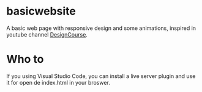 # basicwebsite
A basic web page with responsive design and some animations, inspired in youtube channel [DesignCourse](https://www.youtube.com/watch?v=QA0XpGhiz5w).

# Who to
If you using Visual Studio Code, you can install a live server plugin and use it for open de index.html in your broswer.
